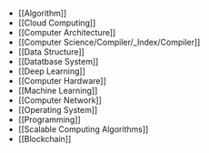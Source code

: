 - [[Algorithm]]
- [[Cloud Computing]]
- [[Computer Architecture]]
- [[Computer Science/Compiler/_Index/Compiler]]
- [[Data Structure]]
- [[Datatbase System]]
- [[Deep Learning]]
- [[Computer Hardware]]
- [[Machine Learning]]
- [[Computer Network]]
- [[Operating System]]
- [[Programming]]
- [[Scalable Computing Algorithms]]
- [[Blockchain]]